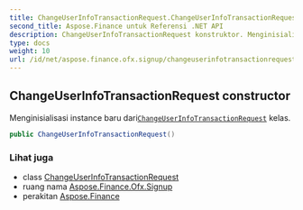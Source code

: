 ```yaml
---
title: ChangeUserInfoTransactionRequest.ChangeUserInfoTransactionRequest
second_title: Aspose.Finance untuk Referensi .NET API
description: ChangeUserInfoTransactionRequest konstruktor. Menginisialisasi instance baru dariChangeUserInfoTransactionRequest kelas.
type: docs
weight: 10
url: /id/net/aspose.finance.ofx.signup/changeuserinfotransactionrequest/changeuserinfotransactionrequest/
---
```

## ChangeUserInfoTransactionRequest constructor

Menginisialisasi instance baru dari[`ChangeUserInfoTransactionRequest`](../) kelas.

```csharp
public ChangeUserInfoTransactionRequest()
```

### Lihat juga

* class [ChangeUserInfoTransactionRequest](../)
* ruang nama [Aspose.Finance.Ofx.Signup](../../changeuserinfotransactionrequest/)
* perakitan [Aspose.Finance](../../../)


